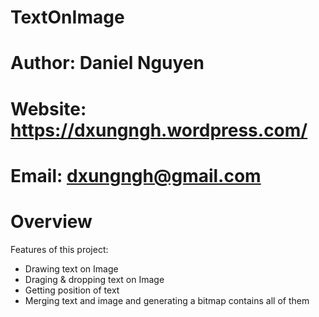 # TextOnImage
# Author: Daniel Nguyen
# Website: https://dxungngh.wordpress.com/
# Email: dxungngh@gmail.com

# Overview
Features of this project:
- Drawing text on Image
- Draging & dropping text on Image
- Getting position of text
- Merging text and image and generating a bitmap contains all of them
